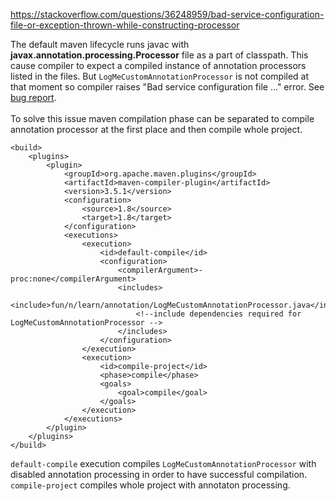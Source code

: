 https://stackoverflow.com/questions/36248959/bad-service-configuration-file-or-exception-thrown-while-constructing-processor

The default maven lifecycle runs javac with **javax.annotation.processing.Processor** file as a part of classpath. This cause compiler to expect a compiled instance of annotation processors listed in the files. But `LogMeCustomAnnotationProcessor` is not compiled at that moment so compiler raises "Bad service configuration file ..." error. See [bug report][1].
<br>
<br>
To solve this issue maven compilation phase can be separated to compile annotation processor at the first place and then compile whole project.

    <build>
        <plugins>
            <plugin>
                <groupId>org.apache.maven.plugins</groupId>
                <artifactId>maven-compiler-plugin</artifactId>
                <version>3.5.1</version>
                <configuration>
                    <source>1.8</source>
                    <target>1.8</target>
                </configuration>
                <executions>
                    <execution>
                        <id>default-compile</id>
                        <configuration>
                            <compilerArgument>-proc:none</compilerArgument>
                            <includes>
                                <include>fun/n/learn/annotation/LogMeCustomAnnotationProcessor.java</include>
                                <!--include dependencies required for LogMeCustomAnnotationProcessor -->
                            </includes>
                        </configuration>
                    </execution>
                    <execution>
                        <id>compile-project</id>
                        <phase>compile</phase>
                        <goals>
                            <goal>compile</goal>
                        </goals>
                    </execution>
                </executions>
            </plugin>
        </plugins>
    </build>

`default-compile` execution compiles `LogMeCustomAnnotationProcessor` with disabled annotation processing in order to have successful compilation.
<br>
`compile-project` compiles whole project with annotaton processing.

[1]: https://issues.apache.org/jira/browse/MCOMPILER-97